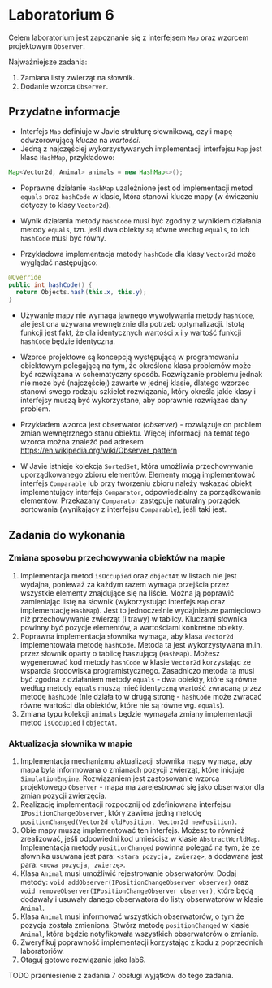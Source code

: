 # Laboratorium 6

Celem laboratorium jest zapoznanie się z interfejsem `Map` oraz wzorcem projektowym `Observer`.

Najważniejsze zadania:

1. Zamiana listy zwierząt na słownik.
2. Dodanie wzorca `Observer`.

## Przydatne informacje

* Interfejs `Map` definiuje w Javie strukturę słownikową, czyli mapę odwzorowującą *klucze* na *wartości*.
* Jedną z najczęściej wykorzystywanych implementacji interfejsu `Map` jest klasa `HashMap`, przykładowo:

```java
Map<Vector2d, Animal> animals = new HashMap<>();
```

* Poprawne działanie `HashMap` uzależnione jest od implementacji metod `equals` oraz `hashCode` w klasie, która stanowi
  klucze mapy (w ćwiczeniu dotyczy to klasy `Vector2d`).

* Wynik działania metody `hashCode` musi być zgodny z wynikiem działania metody `equals`, tzn. jeśli dwa obiekty są
  równe według `equals`, to ich `hashCode` musi być równy.

* Przykładowa implementacja metody `hashCode` dla klasy `Vector2d` może wyglądać następująco:

```java
@Override
public int hashCode() {
  return Objects.hash(this.x, this.y);
}
```

* Używanie mapy nie wymaga jawnego wywoływania metody `hashCode`, ale jest ona używana wewnętrznie dla potrzeb optymalizacji.
  Istotą funkcji jest fakt, że dla identycznych wartości `x` i `y` wartość funkcji `hashCode` będzie identyczna.

* Wzorce projektowe są koncepcją występującą w programowaniu obiektowym polegającą na tym, że określona klasa problemów
  może być rozwiązana w schematyczny sposób. Rozwiązanie problemu jednak nie może być (najczęściej) zawarte w jednej
  klasie, dlatego wzorzec stanowi swego rodzaju szkielet rozwiązania, który określa jakie klasy i interfejsy muszą być
  wykorzystane, aby poprawnie rozwiązać dany problem.

* Przykładem wzorca jest obserwator (*observer*) - rozwiązuje on problem zmian wewnętrznego stanu obiektu.
  Więcej informacji na temat tego wzorca można znaleźć pod adresem https://en.wikipedia.org/wiki/Observer_pattern
* W Javie istnieje kolekcja `SortedSet`, która umożliwia przechowywanie uporządkowanego zbioru elementów. Elementy mogą
  implementować interfejs `Comparable` lub przy tworzeniu zbioru należy wskazać obiekt implementujący interfejs
  `Comparator`, odpowiedzialny za porządkowanie elementów. Przekazany `Comparator` zastępuje naturalny porządek sortowania
  (wynikający z interfejsu `Comparable`), jeśli taki jest.


## Zadania do wykonania


### Zmiana sposobu przechowywania obiektów na mapie

1. Implementacja metod `isOccupied` oraz `objectAt` w listach nie jest wydajna, ponieważ za każdym razem wymaga przejścia
   przez wszystkie elementy znajdujące się na liście. Można ją poprawić zamieniając listę na słownik (wykorzystując 
   interfejs `Map` oraz implementację `HashMap`). Jest to jednocześnie wydajniejsze pamięciowo niż przechowywanie zwierząt (i trawy) w tablicy.
   Kluczami słownika powinny być pozycje elementów, a wartościami konkretne obiekty.
2. Poprawna implementacja słownika wymaga, aby klasa `Vector2d` implementowała metodę `hashCode`. Metoda ta jest
   wykorzystywana m.in. przez słownik oparty o tablicę haszującą (`HashMap`). Możesz wygenerować kod metody `hashCode` w
   klasie `Vector2d` korzystając ze
   wsparcia środowiska programistycznego. Zasadniczo metoda ta musi być zgodna z działaniem metody `equals` - dwa
   obiekty, które są równe według metody `equals` muszą mieć identyczną wartość zwracaną przez metodę `hashCode`
   (nie działa to w drugą stronę - `hashCode` może zwracać równe wartości dla obiektów, które nie są równe wg. `equals`).
3. Zmiana typu kolekcji `animals` będzie wymagała zmiany implementacji metod `isOccupied` i `objectAt`.

### Aktualizacja słownika w mapie

1. Implementacja mechanizmu aktualizacji słownika mapy wymaga, aby mapa była informowana o zmianach pozycji zwierząt, które inicjuje `SimulationEngine`.
    Rozwiązaniem jest zastosowanie wzorca projektowego `Observer` - mapa ma zarejestrować się jako obserwator dla zmian pozycji zwierzęcia.
2. Realizację implementacji rozpocznij od zdefiniowana interfejsu `IPositionChangeObserver`, który zawiera jedną metodę
  `positionChanged(Vector2d oldPosition, Vector2d newPosition)`.
3. Obie mapy muszą implementować ten interfejs. Możesz to również zrealizować, jeśli odpowiedni kod umieścisz w klasie
   `AbstractWorldMap`. Implementacja metody `positionChanged` powinna polegać na tym, że ze słownika usuwana jest para:
   `<stara pozycja, zwierzę>`, a dodawana jest para: `<nowa pozycja, zwierzę>`.
4. Klasa `Animal` musi umożliwić rejestrowanie obserwatorów. Dodaj metody: `void addObserver(IPositionChangeObserver
    observer)` oraz `void removeObserver(IPositionChangeObserver observer)`, które będą dodawały i usuwały danego
    obserwatora do listy obserwatorów w klasie `Animal`.
5. Klasa `Animal` musi informować wszystkich obserwatorów, o tym że pozycja została zmieniona. Stwórz metodę
    `positionChanged` w klasie `Animal`, która będzie notyfikowała wszystkich obserwatorów o zmianie.
6. Zweryfikuj poprawność implementacji korzystając z kodu z poprzednich laboratoriów.
7. Otaguj gotowe rozwiązanie jako lab6.


TODO przeniesienie z zadania 7 obsługi wyjątków do tego zadania.
